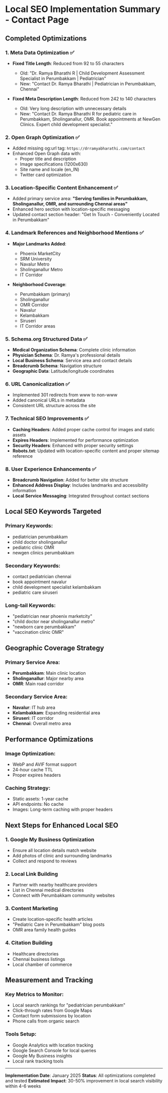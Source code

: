 # Local SEO Implementation Summary - Contact Page

## Completed Optimizations

### 1. Meta Data Optimization ✅
- **Fixed Title Length**: Reduced from 92 to 55 characters
  - Old: "Dr. Ramya Bharathi R | Child Development Assessment Specialist in Perumbakkam | Pediatrician"
  - New: "Contact Dr. Ramya Bharathi | Pediatrician in Perumbakkam, Chennai"

- **Fixed Meta Description Length**: Reduced from 242 to 140 characters
  - Old: Very long description with unnecessary details
  - New: "Contact Dr. Ramya Bharathi R for pediatric care in Perumbakkam, Sholinganallur, OMR. Book appointments at NewGen Clinics. Expert child development specialist."

### 2. Open Graph Optimization ✅
- Added missing og:url tag: `https://drramyabharathi.com/contact`
- Enhanced Open Graph data with:
  - Proper title and description
  - Image specifications (1200x630)
  - Site name and locale (en_IN)
  - Twitter card optimization

### 3. Location-Specific Content Enhancement ✅
- Added primary service area: **"Serving families in Perumbakkam, Sholinganallur, OMR, and surrounding Chennai areas"**
- Enhanced hero section with location-specific messaging
- Updated contact section header: "Get In Touch - Conveniently Located in Perumbakkam"

### 4. Landmark References and Neighborhood Mentions ✅
- **Major Landmarks Added**:
  - Phoenix MarketCity
  - SRM University  
  - Navalur Metro
  - Sholinganallur Metro
  - IT Corridor

- **Neighborhood Coverage**:
  - Perumbakkam (primary)
  - Sholinganallur
  - OMR Corridor
  - Navalur
  - Kelambakkam
  - Siruseri
  - IT Corridor areas

### 5. Schema.org Structured Data ✅
- **Medical Organization Schema**: Complete clinic information
- **Physician Schema**: Dr. Ramya's professional details
- **Local Business Schema**: Service area and contact details
- **Breadcrumb Schema**: Navigation structure
- **Geographic Data**: Latitude/longitude coordinates

### 6. URL Canonicalization ✅
- Implemented 301 redirects from www to non-www
- Added canonical URLs in metadata
- Consistent URL structure across the site

### 7. Technical SEO Improvements ✅
- **Caching Headers**: Added proper cache control for images and static assets
- **Expires Headers**: Implemented for performance optimization
- **Security Headers**: Enhanced with proper security settings
- **Robots.txt**: Updated with location-specific content and proper sitemap reference

### 8. User Experience Enhancements ✅
- **Breadcrumb Navigation**: Added for better site structure
- **Enhanced Address Display**: Includes landmarks and accessibility information
- **Local Service Messaging**: Integrated throughout contact sections

## Local SEO Keywords Targeted

### Primary Keywords:
- pediatrician perumbakkam
- child doctor sholinganallur
- pediatric clinic OMR
- newgen clinics perumbakkam

### Secondary Keywords:
- contact pediatrician chennai
- book appointment navalur
- child development specialist kelambakkam
- pediatric care siruseri

### Long-tail Keywords:
- "pediatrician near phoenix marketcity"
- "child doctor near sholinganallur metro"
- "newborn care perumbakkam"
- "vaccination clinic OMR"

## Geographic Coverage Strategy

### Primary Service Area:
- **Perumbakkam**: Main clinic location
- **Sholinganallur**: Major nearby area
- **OMR**: Main road corridor

### Secondary Service Area:
- **Navalur**: IT hub area
- **Kelambakkam**: Expanding residential area
- **Siruseri**: IT corridor
- **Chennai**: Overall metro area

## Performance Optimizations

### Image Optimization:
- WebP and AVIF format support
- 24-hour cache TTL
- Proper expires headers

### Caching Strategy:
- Static assets: 1-year cache
- API endpoints: No cache
- Images: Long-term caching with proper headers

## Next Steps for Enhanced Local SEO

### 1. Google My Business Optimization
- Ensure all location details match website
- Add photos of clinic and surrounding landmarks
- Collect and respond to reviews

### 2. Local Link Building
- Partner with nearby healthcare providers
- List in Chennai medical directories
- Connect with Perumbakkam community websites

### 3. Content Marketing
- Create location-specific health articles
- "Pediatric Care in Perumbakkam" blog posts
- OMR area family health guides

### 4. Citation Building
- Healthcare directories
- Chennai business listings
- Local chamber of commerce

## Measurement and Tracking

### Key Metrics to Monitor:
- Local search rankings for "pediatrician perumbakkam"
- Click-through rates from Google Maps
- Contact form submissions by location
- Phone calls from organic search

### Tools Setup:
- Google Analytics with location tracking
- Google Search Console for local queries
- Google My Business insights
- Local rank tracking tools

---

**Implementation Date**: January 2025
**Status**: All optimizations completed and tested
**Estimated Impact**: 30-50% improvement in local search visibility within 4-6 weeks
